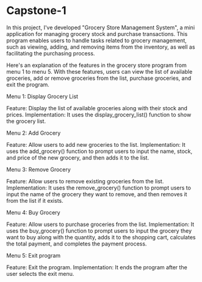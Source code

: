 # Capstone-1

In this project, I've developed "Grocery Store Management System", a mini application for managing grocery stock and purchase transactions. This program enables users to handle tasks related to grocery management, such as viewing, adding, and removing items from the inventory, as well as facilitating the purchasing process.

Here's an explanation of the features in the grocery store program from menu 1 to menu 5. With these features, users can view the list of available groceries, add or remove groceries from the list, purchase groceries, and exit the program.

Menu 1: Display Grocery List

Feature: Display the list of available groceries along with their stock and prices.
Implementation: It uses the display_grocery_list() function to show the grocery list.

Menu 2: Add Grocery

Feature: Allow users to add new groceries to the list.
Implementation: It uses the add_grocery() function to prompt users to input the name, stock, and price of the new grocery, and then adds it to the list.

Menu 3: Remove Grocery

Feature: Allow users to remove existing groceries from the list.
Implementation: It uses the remove_grocery() function to prompt users to input the name of the grocery they want to remove, and then removes it from the list if it exists.

Menu 4: Buy Grocery

Feature: Allow users to purchase groceries from the list.
Implementation: It uses the buy_grocery() function to prompt users to input the grocery they want to buy along with the quantity, adds it to the shopping cart, calculates the total payment, and completes the payment process.

Menu 5: Exit program

Feature: Exit the program.
Implementation: It ends the program after the user selects the exit menu.
